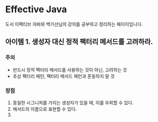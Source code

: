 # Effective Java
도서 이펙티브 자바와 백기선님의 강의를 공부하고 정리하는 페이지입니다.

## 아이템 1. 생성자 대신 정적 팩터리 메서드를 고려하라.

### 주의
- 반드시 정적 팩터리 메서드를 사용하는 것이 아닌, 고려하는 것
- 추상 팩터리 패턴, 팩터리 메서드 패턴과 혼동하지 말 것 

### 장점
1. 동일한 시그니처를 가지는 생성자가 있을 때, 이를 우회할 수 있다.
2. 메서드의 이름으로 표현할 수 있다.
3. 